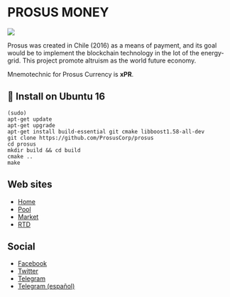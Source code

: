 
# PROSUS MONEY

<img src="http://prosus.money/wp-content/uploads/2018/03/Prosus-header.jpg">

Prosus was created in Chile (2016) as a means of payment, and its goal would be to implement the blockchain technology in the Iot of the energy-grid. This project promote altruism as the world future economy.

Mnemotechnic for Prosus Currency is **xPR**.


## 💾 Install on Ubuntu 16 
```
(sudo)
apt-get update
apt-get upgrade
apt-get install build-essential git cmake libboost1.58-all-dev
git clone https://github.com/ProsusCorp/prosus
cd prosus
mkdir build && cd build
cmake ..
make
```

## Web sites
* [Home](http://prosus.money)
* [Pool](http://pool.prosus.money)
* [Market](https://altrui.exchange)
* [RTD](http://prosuscorp.com)

## Social
* [Facebook](https://www.facebook.com/groups/prosus.money)
* [Twitter](https://twitter.com/ProsusCorp)
* [Telegram](https://t.me/prosus_money)
* [Telegram (español)](https://t.me/prosus)

